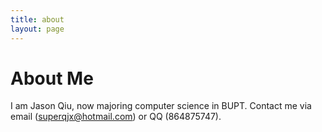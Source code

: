 ```yaml
---
title: about
layout: page
---
```


# About Me

I am Jason Qiu, now majoring computer science in BUPT. 
Contact me via email ([superqjx@hotmail.com](mailto:superqjx@hotmail.com)) or QQ (864875747). 
